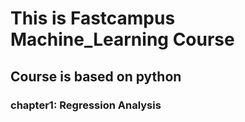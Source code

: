 # This is Fastcampus **Machine_Learning Course**

## Course is based on python

### chapter1: Regression Analysis
